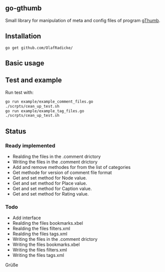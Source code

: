 go-gthumb
---------

Small library for manipulation of meta and config files of program
[gThumb](https://wiki.gnome.org/Apps/Gthumb).

## Installation

```
go get github.com/OlafRadicke/
```

## Basic usage



## Test and example

Run test with:

```bash
go run example/example_comment_files.go
./scrpts/cean_up_test.sh
go run example/example_tag_files.go
./scrpts/cean_up_test.sh
```

## Status

### Ready implemented

- Realding the files in the .comment drictory
- Writing the files in the .comment drictory
- Add and remove methodes for from the list of categories
- Get methode for version of comment file format
- Get and set method for Node value.
- Get and set method for Place value.
- Get and set method for Caption value.
- Get and set method for Rating value.


### Todo

- Add interface
- Realding the files bookmarks.xbel
- Realding the files filters.xml
- Realding the files tags.xml
- Writing the files in the .comment drictory
- Writing the files bookmarks.xbel
- Writing the files filters.xml
- Writing the files tags.xml

Grüße